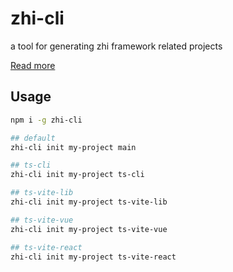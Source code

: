 # zhi-cli

a tool for generating zhi framework related projects

[Read more](https://www.terwer.space/post/use-typescript-to-develop-a-custom-nodejs-frontend-development-scaffold-1i5fne.html)

## Usage

```bash
npm i -g zhi-cli
```

```bash
## default
zhi-cli init my-project main

## ts-cli
zhi-cli init my-project ts-cli

## ts-vite-lib
zhi-cli init my-project ts-vite-lib

## ts-vite-vue
zhi-cli init my-project ts-vite-vue

## ts-vite-react
zhi-cli init my-project ts-vite-react

```